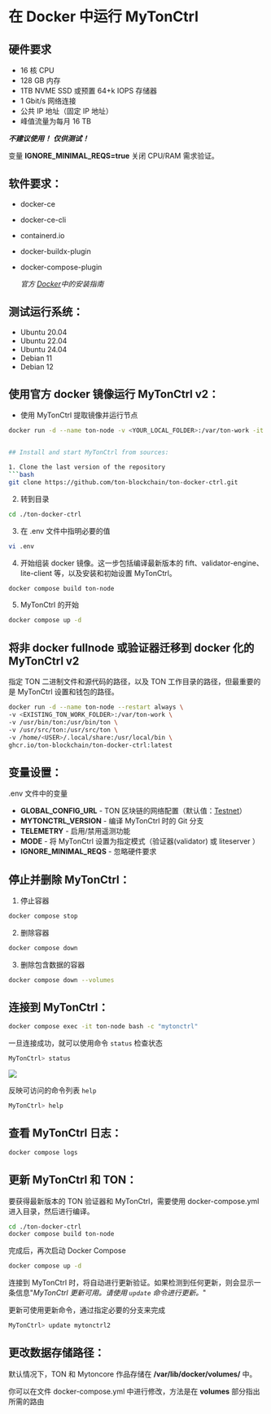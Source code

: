 # 在 Docker 中运行 MyTonCtrl

## 硬件要求

- 16 核 CPU
- 128 GB 内存
- 1TB NVME SSD 或预置 64+k IOPS 存储器
- 1 Gbit/s 网络连接
- 公共 IP 地址（固定 IP 地址）
- 峰值流量为每月 16 TB

***不建议使用！***  ***仅供测试！***

变量 **IGNORE_MINIMAL_REQS=true** 关闭 CPU/RAM 需求验证。

## 软件要求：

- docker-ce
- docker-ce-cli
- containerd.io
- docker-buildx-plugin
- docker-compose-plugin

  *官方 [Docker](https://docs.docker.com/engine/install/)中的安装指南*

## 测试运行系统：

- Ubuntu 20.04
- Ubuntu 22.04
- Ubuntu 24.04
- Debian 11
- Debian 12

## 使用官方 docker 镜像运行 MyTonCtrl v2：

- 使用 MyTonCtrl 提取镜像并运行节点

````bash
docker run -d --name ton-node -v <YOUR_LOCAL_FOLDER>:/var/ton-work -it ghcr.io/ton-blockchain/ton-docker-ctrl:latest


## Install and start MyTonCtrl from sources:

1. Clone the last version of the repository
```bash
git clone https://github.com/ton-blockchain/ton-docker-ctrl.git
````

2. 转到目录

```bash
cd ./ton-docker-ctrl
```

3. 在 .env 文件中指明必要的值

```bash
vi .env
```

4. 开始组装 docker 镜像。这一步包括编译最新版本的 fift、validator-engine、lite-client 等，以及安装和初始设置 MyTonCtrl。

```bash
docker compose build ton-node
```

5. MyTonCtrl 的开始

```bash
docker compose up -d
```

## 将非 docker fullnode 或验证器迁移到 docker 化的 MyTonCtrl v2

指定 TON 二进制文件和源代码的路径，以及 TON 工作目录的路径，但最重要的是 MyTonCtrl 设置和钱包的路径。

```bash
docker run -d --name ton-node --restart always \
-v <EXISTING_TON_WORK_FOLDER>:/var/ton-work \
-v /usr/bin/ton:/usr/bin/ton \
-v /usr/src/ton:/usr/src/ton \
-v /home/<USER>/.local/share:/usr/local/bin \
ghcr.io/ton-blockchain/ton-docker-ctrl:latest
```

## 变量设置：

.env 文件中的变量

- **GLOBAL_CONFIG_URL** - TON 区块链的网络配置（默认值：[Testnet](https://ton.org/testnet-global.config.json)）
- **MYTONCTRL_VERSION** - 编译 MyTonCtrl 时的 Git 分支
- **TELEMETRY** - 启用/禁用遥测功能
- **MODE** - 将 MyTonCtrl 设置为指定模式（验证器(validator) 或 liteserver ）
- **IGNORE_MINIMAL_REQS** - 忽略硬件要求

## 停止并删除 MyTonCtrl：

1. 停止容器

```bash
docker compose stop
```

2. 删除容器

```bash
docker compose down
```

3. 删除包含数据的容器

```bash
docker compose down --volumes
```

## 连接到 MyTonCtrl：

```bash
docker compose exec -it ton-node bash -c "mytonctrl"
```

一旦连接成功，就可以使用命令 `status` 检查状态

```bash
MyTonCtrl> status
```

![](https://raw.githubusercontent.com/ton-blockchain/mytonctrl/master/screens/mytonctrl-status.png)

反映可访问的命令列表 `help`

```bash
MyTonCtrl> help
```

## 查看 MyTonCtrl 日志：

```bash
docker compose logs
```

## 更新 MyTonCtrl 和 TON：

要获得最新版本的 TON 验证器和 MyTonCtrl，需要使用 docker-compose.yml 进入目录，然后进行编译。

```bash
cd ./ton-docker-ctrl
docker compose build ton-node
```

完成后，再次启动 Docker Compose

```bash
docker compose up -d
```

连接到 MyTonCtrl 时，将自动进行更新验证。如果检测到任何更新，则会显示一条信息"*MyTonCtrl 更新可用。请使用 `update` 命令进行更新。*"

更新可使用更新命令，通过指定必要的分支来完成

```bash
MyTonCtrl> update mytonctrl2
```

## 更改数据存储路径：

默认情况下，TON 和 Mytoncore 作品存储在 **/var/lib/docker/volumes/** 中。

你可以在文件 docker-compose.yml 中进行修改，方法是在 **volumes** 部分指出所需的路由
